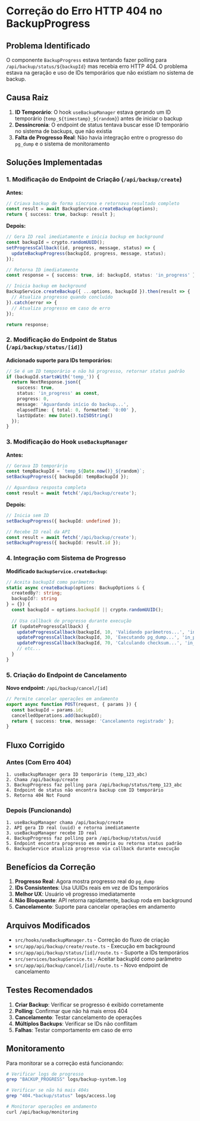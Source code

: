 # Correção do Erro HTTP 404 no BackupProgress

## Problema Identificado

O componente `BackupProgress` estava tentando fazer polling para `/api/backup/status/${backupId}` mas recebia erro HTTP 404. O problema estava na geração e uso de IDs temporários que não existiam no sistema de backup.

## Causa Raiz

1. **ID Temporário**: O hook `useBackupManager` estava gerando um ID temporário (`temp_${timestamp}_${random}`) antes de iniciar o backup
2. **Dessincronia**: O endpoint de status tentava buscar esse ID temporário no sistema de backups, que não existia
3. **Falta de Progresso Real**: Não havia integração entre o progresso do `pg_dump` e o sistema de monitoramento

## Soluções Implementadas

### 1. Modificação do Endpoint de Criação (`/api/backup/create`)

**Antes:**
```typescript
// Criava backup de forma síncrona e retornava resultado completo
const result = await BackupService.createBackup(options);
return { success: true, backup: result };
```

**Depois:**
```typescript
// Gera ID real imediatamente e inicia backup em background
const backupId = crypto.randomUUID();
setProgressCallback((id, progress, message, status) => {
  updateBackupProgress(backupId, progress, message, status);
});

// Retorna ID imediatamente
const response = { success: true, id: backupId, status: 'in_progress' };

// Inicia backup em background
BackupService.createBackup({ ...options, backupId }).then(result => {
  // Atualiza progresso quando concluído
}).catch(error => {
  // Atualiza progresso em caso de erro
});

return response;
```

### 2. Modificação do Endpoint de Status (`/api/backup/status/[id]`)

**Adicionado suporte para IDs temporários:**
```typescript
// Se é um ID temporário e não há progresso, retornar status padrão
if (backupId.startsWith('temp_')) {
  return NextResponse.json({
    success: true,
    status: 'in_progress' as const,
    progress: 0,
    message: 'Aguardando início do backup...',
    elapsedTime: { total: 0, formatted: '0:00' },
    lastUpdate: new Date().toISOString()
  });
}
```

### 3. Modificação do Hook `useBackupManager`

**Antes:**
```typescript
// Gerava ID temporário
const tempBackupId = `temp_${Date.now()}_${random}`;
setBackupProgress({ backupId: tempBackupId });

// Aguardava resposta completa
const result = await fetch('/api/backup/create');
```

**Depois:**
```typescript
// Inicia sem ID
setBackupProgress({ backupId: undefined });

// Recebe ID real da API
const result = await fetch('/api/backup/create');
setBackupProgress({ backupId: result.id });
```

### 4. Integração com Sistema de Progresso

**Modificado `BackupService.createBackup`:**
```typescript
// Aceita backupId como parâmetro
static async createBackup(options: BackupOptions & { 
  createdBy?: string; 
  backupId?: string 
} = {}) {
  const backupId = options.backupId || crypto.randomUUID();
  
  // Usa callback de progresso durante execução
  if (updateProgressCallback) {
    updateProgressCallback(backupId, 10, 'Validando parâmetros...', 'in_progress');
    updateProgressCallback(backupId, 30, 'Executando pg_dump...', 'in_progress');
    updateProgressCallback(backupId, 70, 'Calculando checksum...', 'in_progress');
    // etc...
  }
}
```

### 5. Criação do Endpoint de Cancelamento

**Novo endpoint:** `/api/backup/cancel/[id]`
```typescript
// Permite cancelar operações em andamento
export async function POST(request, { params }) {
  const backupId = params.id;
  cancelledOperations.add(backupId);
  return { success: true, message: 'Cancelamento registrado' };
}
```

## Fluxo Corrigido

### Antes (Com Erro 404)
```
1. useBackupManager gera ID temporário (temp_123_abc)
2. Chama /api/backup/create
3. BackupProgress faz polling para /api/backup/status/temp_123_abc
4. Endpoint de status não encontra backup com ID temporário
5. Retorna 404 Not Found
```

### Depois (Funcionando)
```
1. useBackupManager chama /api/backup/create
2. API gera ID real (uuid) e retorna imediatamente
3. useBackupManager recebe ID real
4. BackupProgress faz polling para /api/backup/status/uuid
5. Endpoint encontra progresso em memória ou retorna status padrão
6. BackupService atualiza progresso via callback durante execução
```

## Benefícios da Correção

1. **Progresso Real**: Agora mostra progresso real do `pg_dump`
2. **IDs Consistentes**: Usa UUIDs reais em vez de IDs temporários
3. **Melhor UX**: Usuário vê progresso imediatamente
4. **Não Bloqueante**: API retorna rapidamente, backup roda em background
5. **Cancelamento**: Suporte para cancelar operações em andamento

## Arquivos Modificados

- `src/hooks/useBackupManager.ts` - Correção do fluxo de criação
- `src/app/api/backup/create/route.ts` - Execução em background
- `src/app/api/backup/status/[id]/route.ts` - Suporte a IDs temporários
- `src/services/backupService.ts` - Aceitar backupId como parâmetro
- `src/app/api/backup/cancel/[id]/route.ts` - Novo endpoint de cancelamento

## Testes Recomendados

1. **Criar Backup**: Verificar se progresso é exibido corretamente
2. **Polling**: Confirmar que não há mais erros 404
3. **Cancelamento**: Testar cancelamento de operações
4. **Múltiplos Backups**: Verificar se IDs não conflitam
5. **Falhas**: Testar comportamento em caso de erro

## Monitoramento

Para monitorar se a correção está funcionando:

```bash
# Verificar logs de progresso
grep "BACKUP_PROGRESS" logs/backup-system.log

# Verificar se não há mais 404s
grep "404.*backup/status" logs/access.log

# Monitorar operações em andamento
curl /api/backup/monitoring
```